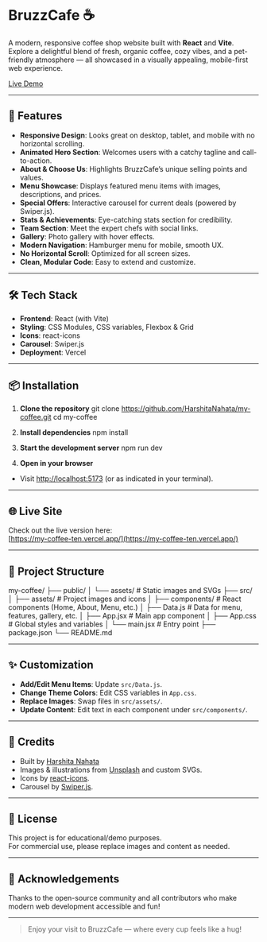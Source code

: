 # BruzzCafe ☕️

A modern, responsive coffee shop website built with **React** and **Vite**. Explore a delightful blend of fresh, organic coffee, cozy vibes, and a pet-friendly atmosphere — all showcased in a visually appealing, mobile-first web experience.

[Live Demo](https://my-coffee-ten.vercel.app/)

---

## 🚀 Features

- **Responsive Design**: Looks great on desktop, tablet, and mobile with no horizontal scrolling.
- **Animated Hero Section**: Welcomes users with a catchy tagline and call-to-action.
- **About & Choose Us**: Highlights BruzzCafe’s unique selling points and values.
- **Menu Showcase**: Displays featured menu items with images, descriptions, and prices.
- **Special Offers**: Interactive carousel for current deals (powered by Swiper.js).
- **Stats & Achievements**: Eye-catching stats section for credibility.
- **Team Section**: Meet the expert chefs with social links.
- **Gallery**: Photo gallery with hover effects.
- **Modern Navigation**: Hamburger menu for mobile, smooth UX.
- **No Horizontal Scroll**: Optimized for all screen sizes.
- **Clean, Modular Code**: Easy to extend and customize.

---

## 🛠️ Tech Stack

- **Frontend**: React (with Vite)
- **Styling**: CSS Modules, CSS variables, Flexbox & Grid
- **Icons**: react-icons
- **Carousel**: Swiper.js
- **Deployment**: Vercel

---

## 📦 Installation

1. **Clone the repository**
git clone https://github.com/HarshitaNahata/my-coffee.git
cd my-coffee


2. **Install dependencies**
npm install


3. **Start the development server**
npm run dev


4. **Open in your browser**
- Visit [http://localhost:5173](http://localhost:5173) (or as indicated in your terminal).

---

## 🌐 Live Site

Check out the live version here:  
[https://my-coffee-ten.vercel.app/](https://my-coffee-ten.vercel.app/)

---

## 📁 Project Structure

my-coffee/
├── public/
│ └── assets/ # Static images and SVGs
├── src/
│ ├── assets/ # Project images and icons
│ ├── components/ # React components (Home, About, Menu, etc.)
│ ├── Data.js # Data for menu, features, gallery, etc.
│ ├── App.jsx # Main app component
│ ├── App.css # Global styles and variables
│ └── main.jsx # Entry point
├── package.json
└── README.md



---

## ✨ Customization

- **Add/Edit Menu Items**: Update `src/Data.js`.
- **Change Theme Colors**: Edit CSS variables in `App.css`.
- **Replace Images**: Swap files in `src/assets/`.
- **Update Content**: Edit text in each component under `src/components/`.

---

## 📝 Credits

- Built by [Harshita Nahata](https://github.com/HarshitaNahata)
- Images & illustrations from [Unsplash](https://unsplash.com/) and custom SVGs.
- Icons by [react-icons](https://react-icons.github.io/react-icons/).
- Carousel by [Swiper.js](https://swiperjs.com/).

---

## 📄 License

This project is for educational/demo purposes.  
For commercial use, please replace images and content as needed.

---

## 🙌 Acknowledgements

Thanks to the open-source community and all contributors who make modern web development accessible and fun!

---

> Enjoy your visit to BruzzCafe — where every cup feels like a hug!

